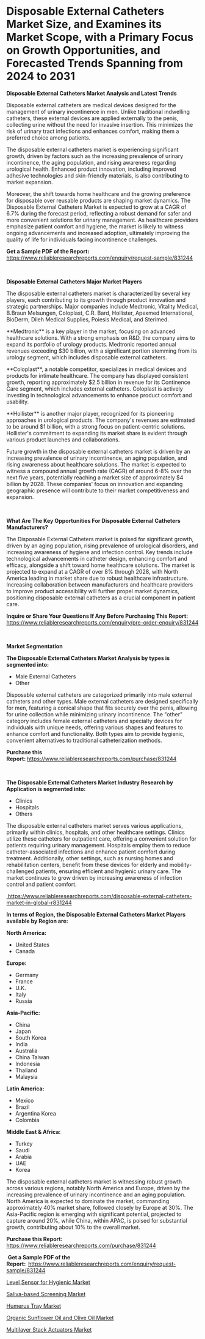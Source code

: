<p><h1>Disposable External Catheters Market Size, and Examines its Market Scope, with a Primary Focus on Growth Opportunities, and Forecasted Trends Spanning from 2024 to 2031</h1></p><p><strong>Disposable External Catheters Market Analysis and Latest Trends</strong></p>
<p><p>Disposable external catheters are medical devices designed for the management of urinary incontinence in men. Unlike traditional indwelling catheters, these external devices are applied externally to the penis, collecting urine without the need for invasive insertion. This minimizes the risk of urinary tract infections and enhances comfort, making them a preferred choice among patients.</p><p>The disposable external catheters market is experiencing significant growth, driven by factors such as the increasing prevalence of urinary incontinence, the aging population, and rising awareness regarding urological health. Enhanced product innovation, including improved adhesive technologies and skin-friendly materials, is also contributing to market expansion. </p><p>Moreover, the shift towards home healthcare and the growing preference for disposable over reusable products are shaping market dynamics. The Disposable External Catheters Market is expected to grow at a CAGR of 6.7% during the forecast period, reflecting a robust demand for safer and more convenient solutions for urinary management. As healthcare providers emphasize patient comfort and hygiene, the market is likely to witness ongoing advancements and increased adoption, ultimately improving the quality of life for individuals facing incontinence challenges.</p></p>
<p><strong>Get a Sample PDF of the Report:&nbsp;</strong> <a href="https://www.reliableresearchreports.com/enquiry/request-sample/831244?utm_campaign=1588&utm_medium=2&utm_source=Github&utm_content=ia&utm_term=13102024&utm_id=disposable-external-catheters">https://www.reliableresearchreports.com/enquiry/request-sample/831244</a></p>
<p>&nbsp;</p>
<p><strong>Disposable External Catheters Major Market Players</strong></p>
<p><p>The disposable external catheters market is characterized by several key players, each contributing to its growth through product innovation and strategic partnerships. Major companies include Medtronic, Vitality Medical, B.Braun Melsungen, Coloplast, C.R. Bard, Hollister, Apexmed International, BioDerm, Dileh Medical Supplies, Poiesis Medical, and Sterimed.</p><p>**Medtronic** is a key player in the market, focusing on advanced healthcare solutions. With a strong emphasis on R&D, the company aims to expand its portfolio of urology products. Medtronic reported annual revenues exceeding $30 billion, with a significant portion stemming from its urology segment, which includes disposable external catheters.</p><p>**Coloplast**, a notable competitor, specializes in medical devices and products for intimate healthcare. The company has displayed consistent growth, reporting approximately $2.5 billion in revenue for its Continence Care segment, which includes external catheters. Coloplast is actively investing in technological advancements to enhance product comfort and usability.</p><p>**Hollister** is another major player, recognized for its pioneering approaches in urological products. The company's revenues are estimated to be around $1 billion, with a strong focus on patient-centric solutions. Hollister's commitment to expanding its market share is evident through various product launches and collaborations.</p><p>Future growth in the disposable external catheters market is driven by an increasing prevalence of urinary incontinence, an aging population, and rising awareness about healthcare solutions. The market is expected to witness a compound annual growth rate (CAGR) of around 6-8% over the next five years, potentially reaching a market size of approximately $4 billion by 2028. These companies' focus on innovation and expanding geographic presence will contribute to their market competitiveness and expansion.</p></p>
<p>&nbsp;</p>
<p><strong>What Are The Key Opportunities For Disposable External Catheters Manufacturers?</strong></p>
<p><p>The Disposable External Catheters market is poised for significant growth, driven by an aging population, rising prevalence of urological disorders, and increasing awareness of hygiene and infection control. Key trends include technological advancements in catheter design, enhancing comfort and efficacy, alongside a shift toward home healthcare solutions. The market is projected to expand at a CAGR of over 8% through 2028, with North America leading in market share due to robust healthcare infrastructure. Increasing collaboration between manufacturers and healthcare providers to improve product accessibility will further propel market dynamics, positioning disposable external catheters as a crucial component in patient care.</p></p>
<p><strong>Inquire or Share Your Questions If Any Before Purchasing This Report:</strong> <a href="https://www.reliableresearchreports.com/enquiry/pre-order-enquiry/831244?utm_campaign=1588&utm_medium=2&utm_source=Github&utm_content=ia&utm_term=13102024&utm_id=disposable-external-catheters">https://www.reliableresearchreports.com/enquiry/pre-order-enquiry/831244</a></p>
<p>&nbsp;</p>
<p><strong>Market Segmentation</strong></p>
<p><strong>The Disposable External Catheters Market Analysis by types is segmented into:</strong></p>
<p><ul><li>Male External Catheters</li><li>Other</li></ul></p>
<p><p>Disposable external catheters are categorized primarily into male external catheters and other types. Male external catheters are designed specifically for men, featuring a conical shape that fits securely over the penis, allowing for urine collection while minimizing urinary incontinence. The "other" category includes female external catheters and specialty devices for individuals with unique needs, offering various shapes and features to enhance comfort and functionality. Both types aim to provide hygienic, convenient alternatives to traditional catheterization methods.</p></p>
<p><strong>Purchase this Report:&nbsp;</strong><a href="https://www.reliableresearchreports.com/purchase/831244?utm_campaign=1588&utm_medium=2&utm_source=Github&utm_content=ia&utm_term=13102024&utm_id=disposable-external-catheters">https://www.reliableresearchreports.com/purchase/831244</a></p>
<p>&nbsp;</p>
<p><strong>The Disposable External Catheters Market Industry Research by Application is segmented into:</strong></p>
<p><ul><li>Clinics</li><li>Hospitals</li><li>Others</li></ul></p>
<p><p>The disposable external catheters market serves various applications, primarily within clinics, hospitals, and other healthcare settings. Clinics utilize these catheters for outpatient care, offering a convenient solution for patients requiring urinary management. Hospitals employ them to reduce catheter-associated infections and enhance patient comfort during treatment. Additionally, other settings, such as nursing homes and rehabilitation centers, benefit from these devices for elderly and mobility-challenged patients, ensuring efficient and hygienic urinary care. The market continues to grow driven by increasing awareness of infection control and patient comfort.</p></p>
<p><a href="https://www.reliableresearchreports.com/disposable-external-catheters-market-in-global-r831244?utm_campaign=1588&utm_medium=2&utm_source=Github&utm_content=ia&utm_term=13102024&utm_id=disposable-external-catheters">&nbsp;https://www.reliableresearchreports.com/disposable-external-catheters-market-in-global-r831244</a></p>
<p><strong>In terms of Region, the Disposable External Catheters Market Players available by Region are:</strong></p>
<p>
    <p> <strong> North America: </strong>
        <ul>
            <li>United States</li>
            <li>Canada</li>
        </ul>
        </p> 
    <p> <strong> Europe: </strong>
        <ul>
            <li>Germany</li>
            <li>France</li>
            <li>U.K.</li>
            <li>Italy</li>
            <li>Russia</li>
        </ul>
        </p> 
    <p> <strong> Asia-Pacific: </strong>
        <ul>
            <li>China</li>
            <li>Japan</li>
            <li>South Korea</li>
            <li>India</li>
            <li>Australia</li>
            <li>China Taiwan</li>
            <li>Indonesia</li>
            <li>Thailand</li>
            <li>Malaysia</li>
        </ul>
        </p> 
    <p> <strong> Latin America: </strong>
        <ul>
            <li>Mexico</li>
            <li>Brazil</li>
            <li>Argentina Korea</li>
            <li>Colombia</li>
        </ul>
        </p> 
    <p> <strong> Middle East & Africa: </strong>
        <ul>
            <li>Turkey</li>
            <li>Saudi</li>
            <li>Arabia</li>
            <li>UAE</li>
            <li>Korea</li>
        </ul>
    </p>
    </p>
<p><p>The disposable external catheters market is witnessing robust growth across various regions, notably North America and Europe, driven by the increasing prevalence of urinary incontinence and an aging population. North America is expected to dominate the market, commanding approximately 40% market share, followed closely by Europe at 30%. The Asia-Pacific region is emerging with significant potential, projected to capture around 20%, while China, within APAC, is poised for substantial growth, contributing about 10% to the overall market.</p></p>
<p><strong>Purchase this Report: </strong><a href="https://www.reliableresearchreports.com/purchase/831244?utm_campaign=1588&utm_medium=2&utm_source=Github&utm_content=ia&utm_term=13102024&utm_id=disposable-external-catheters">https://www.reliableresearchreports.com/purchase/831244</a></p>
<p>&nbsp;<strong>Get a Sample PDF of the Report:&nbsp;&nbsp;</strong><a href="https://www.reliableresearchreports.com/enquiry/request-sample/831244?utm_campaign=1588&utm_medium=2&utm_source=Github&utm_content=ia&utm_term=13102024&utm_id=disposable-external-catheters">https://www.reliableresearchreports.com/enquiry/request-sample/831244</a></p>
<p><strong></strong></p>
<p><p><a href="https://github.com/mauripalmi/Market-Research-Report-List-5/blob/main/level-sensor-for-hygienic-market.md?utm_campaign=1588&utm_medium=2&utm_source=Github&utm_content=ia&utm_term=13102024&utm_id=disposable-external-catheters">Level Sensor for Hygienic Market</a></p><p><a href="https://www.linkedin.com/pulse/saliva-based-screening-market-analysis-report-global-insights-gbzke?utm_campaign=1588&utm_medium=2&utm_source=Github&utm_content=ia&utm_term=13102024&utm_id=disposable-external-catheters">Saliva-based Screening Market</a></p><p><a href="https://www.linkedin.com/pulse/market-dynamics-future-trends-global-humerus-tray-sector-xoefe?utm_campaign=1588&utm_medium=2&utm_source=Github&utm_content=ia&utm_term=13102024&utm_id=disposable-external-catheters">Humerus Tray Market</a></p><p><a href="https://www.linkedin.com/pulse/global-organic-sunflower-oil-olive-market-focus-product-type-oilorganic-njvfc?utm_campaign=1588&utm_medium=2&utm_source=Github&utm_content=ia&utm_term=13102024&utm_id=disposable-external-catheters">Organic Sunflower Oil and Olive Oil Market</a></p><p><a href="https://www.linkedin.com/pulse/multilayer-stack-actuators-market-growth-outlook-from-2024-2031-ug2cf?utm_campaign=1588&utm_medium=2&utm_source=Github&utm_content=ia&utm_term=13102024&utm_id=disposable-external-catheters">Multilayer Stack Actuators Market</a></p></p>